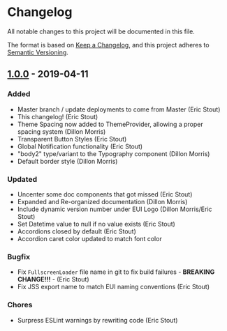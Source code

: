 # Changelog

All notable changes to this project will be documented in this file.

The format is based on [Keep a Changelog](https://keepachangelog.com/en/1.0.0/),
and this project adheres to [Semantic Versioning](https://semver.org/spec/v2.0.0.html).

## [1.0.0] - 2019-04-11

### Added

- Master branch / update deployments to come from Master (Eric Stout)
- This changelog! (Eric Stout)
- Theme Spacing now added to ThemeProvider, allowing a proper spacing system (Dillon Morris)
- Transparent Button Styles (Eric Stout)
- Global Notification functionality (Eric Stout)
- "body2" type/variant to the Typography component (Dillon Morris)
- Default border style (Dillon Morris)

### Updated

- Uncenter some doc components that got missed (Eric Stout)
- Expanded and Re-organized documentation (Dillon Morris)
- Include dynamic version number under EUI Logo (Dillon Morris/Eric Stout)
- Set Datetime value to null if no value exists (Eric Stout)
- Accordions closed by default (Eric Stout)
- Accordion caret color updated to match font color

### Bugfix

- Fix `FullscreenLoader` file name in git to fix build failures - **BREAKING CHANGE!!!** - (Eric Stout)
- Fix JSS export name to match EUI naming conventions (Eric Stout)

### Chores

- Surpress ESLint warnings by rewriting code (Eric Stout)

[1.0.0]: https://github.com/olivierlacan/keep-a-changelog/compare/v1.0.0...v0.38.2
